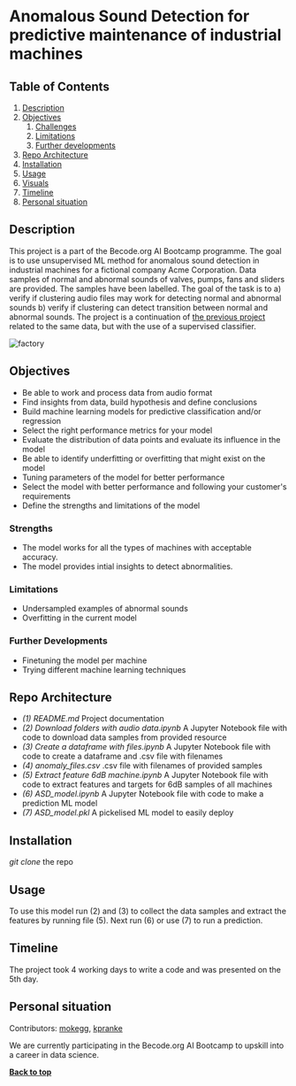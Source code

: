 # Anomalous Sound Detection for predictive maintenance of industrial machines

## Table of Contents
1. [Description](#description)
1. [Objectives](#objectives)
	1. [Challenges](#challenges)
	2. [Limitations](#limitations)
	3. [Further developments](#further-developments)
1. [Repo Architecture](#repo-architecture)
1. [Installation](#installation)
1. [Usage](#usage)
1. [Visuals](#visuals)
1. [Timeline](#timeline)
1. [Personal situation](#personal-situation)

## Description
This project is a part of the Becode.org AI Bootcamp programme. The goal is to use unsupervised ML method for anomalous sound detection in industrial machines for a fictional company Acme Corporation. Data samples of normal and abnormal sounds of valves, pumps, fans and sliders are provided. The samples have been labelled. The goal of the task is to a) verify if clustering audio files may work for detecting normal and abnormal sounds b) verify if clustering can detect transition between normal and abnormal sounds. The project is a continuation of [the previous project]((https://github.com/kpranke/machine-monitoring-conditions)) related to the same data, but with the use of a supervised classifier. 

![factory](https://images.unsplash.com/photo-1513828583688-c52646db42da?ixlib=rb-1.2.1&ixid=MnwxMjA3fDB8MHxwaG90by1wYWdlfHx8fGVufDB8fHx8&auto=format&fit=crop&w=2070&q=80)

## Objectives

- Be able to work and process data from audio format
- Find insights from data, build hypothesis and define conclusions
- Build machine learning models for predictive classification and/or regression
- Select the right performance metrics for your model
- Evaluate the distribution of data points and evaluate its influence in the model
- Be able to identify underfitting or overfitting that might exist on the model
- Tuning parameters of the model for better performance
- Select the model with better performance and following your customer's requirements
- Define the strengths and limitations of the model

### Strengths

- The model works for all the types of machines with acceptable accuracy.
- The model provides intial insights to detect abnormalities.

### Limitations

- Undersampled examples of abnormal sounds
- Overfitting in the current model 

### Further Developments

- Finetuning the model per machine
- Trying different machine learning techniques

## Repo Architecture

- *(1) README.md* Project documentation
- *(2) Download folders with audio data.ipynb* A Jupyter Notebook file with code to download data samples from provided resource
- *(3) Create a dataframe with files.ipynb* A Jupyter Notebook file with code to create a dataframe and .csv file with filenames
- *(4) anomaly_files.csv* .csv file with filenames of provided samples
- *(5) Extract feature 6dB machine.ipynb* A Jupyter Notebook file with code to extract features and targets for 6dB samples of all machines 
- *(6) ASD_model.ipynb* A Jupyter Notebook file with code to make a prediction ML model
- *(7) ASD_model.pkl* A pickelised ML model to easily deploy

## Installation

 *git clone* the repo 


## Usage

To use this model run (2) and (3) to collect the data samples and extract the features by running file (5). Next run (6) or use (7) to run a prediction.

## Timeline

The project took 4 working days to write a code and was presented on the 5th day.

## Personal situation

Contributors: [mokegg](https://github.com/mokegg), [kpranke](https://github.com/kpranke)

We are currently participating in the Becode.org AI Bootcamp to upskill into a career in data science.

**[Back to top](#table-of-contents)**
